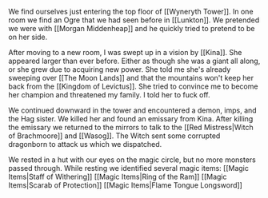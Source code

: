 We find ourselves just entering the top floor of [[Wyneryth Tower]]. In one room we find an Ogre that we had seen before in [[Lunkton]]. We pretended we were with [[Morgan Middenheap]] and he quickly tried to pretend to be on her side.

After moving to a new room, I was swept up in a vision by [[Kina]]. She appeared larger than ever before. Either as though she was a giant all along, or she grew due to acquiring new power. She told me she's already sweeping over [[The Moon Lands]] and that the mountains won't keep her back from the [[Kingdom of Levictus]]. She tried to convince me to become her champion and threatened my family. I told her to fuck off.

We continued downward in the tower and encountered a demon, imps, and the Hag sister. We killed her and found an emissary from Kina. After killing the emissary we returned to the mirrors to talk to the [[Red Mistress|Witch of Brachmoore]] and [[Wasog]]. The Witch sent some corrupted dragonborn to attack us which we dispatched.

We rested in a hut with our eyes on the magic circle, but no more monsters passed through. While resting we identified several magic items:
[[Magic Items|Staff of Withering]]
[[Magic Items|Ring of the Ram]]
[[Magic Items|Scarab of Protection]]
[[Magic Items|Flame Tongue Longsword]]